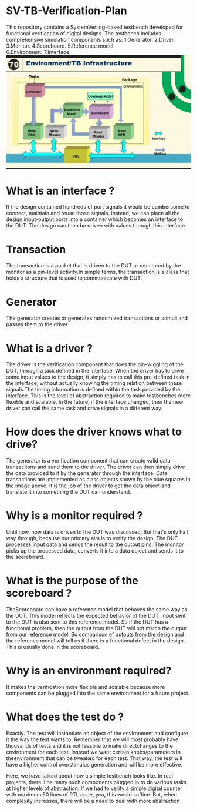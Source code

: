 # SV-TB-Verification-Plan
This repository contains a SystemVerilog-based testbench developed for functional verification of digital designs. The testbench includes comprehensive simulation components such as: 
1.Generator.
2.Driver. 
3.Monitor. 
4.Scoreboard. 
5.Reference model.  
6.Environment.
7.Interface.
![Testbench Architecture](Testbench_architecture.png)


# What is an interface ? 
  If the design contained hundreds of port signals it would be cumbersome to connect, maintain and reuse those signals. Instead, we can place all the design input-output ports into a container which becomes an interface to the DUT. The design can then be driven with values through this interface.

# Transaction
 The transaction is a packet that is driven to the DUT or monitored by the monitor as a pin-level activity.In simple terms, the transaction is a class that holds a structure that is used to communicate with DUT.
 
# Generator
  The generator creates or generates randomized transactions or stimuli and passes them to the driver.
  
# What is a driver ?
  The driver is the verification component that does the pin-wiggling of the DUT, through a task defined in the interface. When the driver has to drive some input values to the design, it simply has to call this pre-defined task in the interface, without actually knowing the timing relation between these signals.The timing information is defined within the task provided by the interface. This is the level of abstraction required to make testbenches more flexible and scalable. In the future, if the interface changed, then the new driver can call the same task and drive signals in a different way.

# How does the driver knows what to drive? 
  The generator is a verification component that can create valid data transactions and send them to the driver. The driver can then simply drive the data provided to it by the generator through the interface. Data transactions are implemented as class objects shown by the blue squares in the image above. It is the job of the driver to get the data object and translate it into something the DUT can understand.

# Why is a monitor required ? 
  Until now, how data is driven to the DUT was discussed. But that's only half way through, because our primary aim is to verify the design. The DUT processes input data and sends the result to the output pins. The monitor picks up the processed data, converts it into a data object and sends it to the scoreboard.

#  What is the purpose of the scoreboard ?
  TheScoreboard can have a reference model that behaves the same way as the DUT. This model reflects the expected behavior of the DUT. Input sent to the DUT is also sent to this reference model. So if the DUT has a functional problem, then the output from the DUT will not match the output from our reference model. So comparison of outputs from the design and the reference model will tell us if there is a functional defect in the design. This is usually done in the scoreboard. 

# Why is an environment required? 
 It makes the verification more flexible and scalable because more components can be plugged into the same environment for a future project.

# What does the test do ?
   Exactly. The test will instantiate an object of the environment and configure it the way the test wants to. Remember that we will most probably have thousands 
of tests and it is not feasbile to make directchanges to the environment for each test. Instead we want certain knobs/parameters in theenvironment that can be tweaked for each test. That way, the test will have a higher control overstimulus generation and will be more effective.
 
  Here, we have talked about how a simple testbench looks like. In real projects, there'll be many such components plugged in to do various tasks at higher levels of abstraction. If we had to verify a simple digital counter with maximum 50 lines of RTL code, yea, this would suffice. But, when complexity increases, there will be a need to deal with more abstraction
